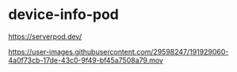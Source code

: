 # device-info-pod

https://serverpod.dev/


https://user-images.githubusercontent.com/29598247/191929060-4a0f73cb-17de-43c0-9f49-bf45a7508a79.mov

